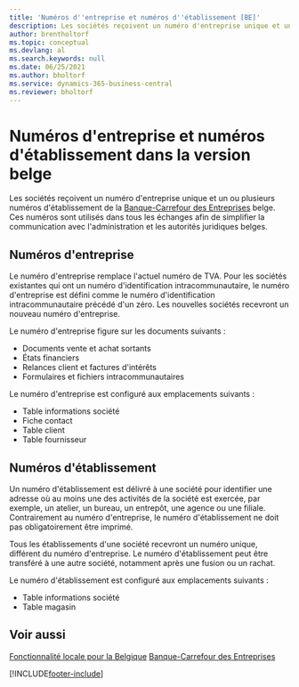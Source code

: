 ```yaml
---
title: 'Numéros d''entreprise et numéros d''établissement [BE]'
description: Les sociétés reçoivent un numéro d'entreprise unique et un ou plusieurs numéros d'établissement de la Banque-Carrefour des Entreprises belge.
author: brentholtorf
ms.topic: conceptual
ms.devlang: al
ms.search.keywords: null
ms.date: 06/25/2021
ms.author: bholtorf
ms.service: dynamics-365-business-central
ms.reviewer: bholtorf
---
```

# Numéros d'entreprise et numéros d'établissement dans la version belge

Les sociétés reçoivent un numéro d'entreprise unique et un ou plusieurs numéros d'établissement de la [Banque-Carrefour des Entreprises](https://crossroadsbankenterprises.com/) belge. Ces numéros sont utilisés dans tous les échanges afin de simplifier la communication avec l'administration et les autorités juridiques belges.  

## Numéros d'entreprise

Le numéro d'entreprise remplace l'actuel numéro de TVA. Pour les sociétés existantes qui ont un numéro d'identification intracommunautaire, le numéro d'entreprise est défini comme le numéro d'identification intracommunautaire précédé d'un zéro. Les nouvelles sociétés recevront un nouveau numéro d'entreprise.  

Le numéro d'entreprise figure sur les documents suivants :  

- Documents vente et achat sortants  
- États financiers  
- Relances client et factures d'intérêts  
- Formulaires et fichiers intracommunautaires  

Le numéro d'entreprise est configuré aux emplacements suivants :  

- Table informations société  
- Fiche contact  
- Table client  
- Table fournisseur  

## Numéros d'établissement

Un numéro d'établissement est délivré à une société pour identifier une adresse où au moins une des activités de la société est exercée, par exemple, un atelier, un bureau, un entrepôt, une agence ou une filiale. Contrairement au numéro d'entreprise, le numéro d'établissement ne doit pas obligatoirement être imprimé.  

Tous les établissements d'une société recevront un numéro unique, différent du numéro d'entreprise. Le numéro d'établissement peut être transféré à une autre société, notamment après une fusion ou un rachat.  

Le numéro d'établissement est configuré aux emplacements suivants :  

- Table informations société  
- Table magasin  

## Voir aussi

[Fonctionnalité locale pour la Belgique](belgium-local-functionality.md)
[Banque-Carrefour des Entreprises](https://kruispuntdatabank.be/)  

[!INCLUDE[footer-include](../../includes/footer-banner.md)]
